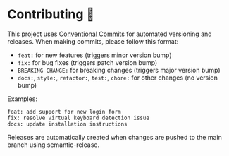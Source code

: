 # Contributing 🤝

This project uses [Conventional Commits](https://www.conventionalcommits.org/) for automated versioning and releases. When making commits, please follow this format:

- `feat:` for new features (triggers minor version bump)
- `fix:` for bug fixes (triggers patch version bump)
- `BREAKING CHANGE:` for breaking changes (triggers major version bump)
- `docs:`, `style:`, `refactor:`, `test:`, `chore:` for other changes (no version bump)

Examples:

```text
feat: add support for new login form
fix: resolve virtual keyboard detection issue
docs: update installation instructions
```

Releases are automatically created when changes are pushed to the main branch using semantic-release.
